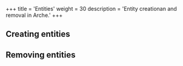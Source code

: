 +++
title = 'Entities'
weight = 30
description = 'Entity creationan and removal in Arche.'
+++

## Creating entities

## Removing entities
